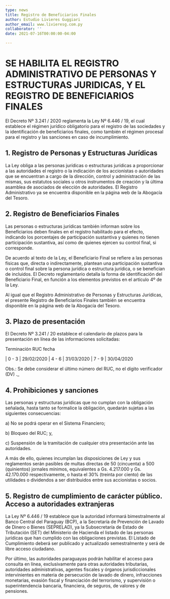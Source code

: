 ```yaml
---
type: news
title: Registro de Beneficiarios Finales
author: Estudio Livieres Guggiari
author_email: www.livieresg.com.py
collaborator: ''
date: 2021-07-16T00:00:00-04:00

---
```

# **SE HABILITA EL REGISTRO ADMINISTRATIVO DE PERSONAS Y ESTRUCTURAS JURIDICAS, Y EL REGISTRO DE BENEFICIARIOS FINALES**

El Decreto Nº 3.241 / 2020 reglamenta la Ley Nº 6.446 / 19, el cual establece el régimen jurídico obligatorio para el registro de las sociedades y la identificación de beneficiarios finales, como también el régimen procesal para el registro y las sanciones en caso de incumplimiento.

## 1. Registro de Personas y Estructuras Jurídicas

La Ley obliga a las personas jurídicas o estructuras jurídicas a proporcionar a las autoridades el registro o la indicación de los accionistas o autoridades que se encuentran a cargo de la dirección, control y administración de las mismas, sus estatutos sociales u otros instrumentos de creación y la última asamblea de asociados de elección de autoridades. El Registro Administrativo ya se encuentra disponible en la página web de la Abogacía del Tesoro.

## 2. Registro de Beneficiarios Finales

Las personas o estructuras jurídicas también informan sobre los Beneficiarios deben finales en el registro habilitado para el efecto, indicando los porcentajes de participación sustantiva y quienes no tienen participación sustantiva, así como de quienes ejercen su control final, si corresponde.

De acuerdo al texto de la Ley, el Beneficiario Final se refiere a las personas físicas que, directa o indirectamente, plantean una participación sustantiva o control final sobre la persona jurídica o estructura jurídica, o se benefician de incluidos. El Decreto reglamentario detalla la forma de identificación del Beneficiario Final, en función a los elementos previstos en el artículo 4º de la Ley.

Al igual que el Registro Administrativo de Personas y Estructuras Jurídicas, el presente Registro de Beneficiarios Finales también se encuentra disponible en la página web de la Abogacía del Tesoro.

## 3. Plazo de presentación

El Decreto Nº 3.241 / 20 establece el calendario de plazos para la presentación en línea de las informaciones solicitadas:

Terminación RUC fecha

| 0 - 3 | 29/02/2020 | 4 - 6 | 31/03/2020 | 7 - 9 | 30/04/2020

Obs.: Se debe considerar el último número del RUC, no el dígito verificador (DV) ._

## 4. Prohibiciones y sanciones

Las personas y estructuras jurídicas que no cumplan con la obligación señalada, hasta tanto se formalice la obligación, quedarán sujetas a las siguientes consecuencias:

a) No se podrá operar en el Sistema Financiero;

b) Bloqueo del RUC; y,

c) Suspensión de la tramitación de cualquier otra presentación ante las autoridades.

A más de ello, quienes incumplan las disposiciones de Ley y sus reglamentos serán pasibles de multas directas de 50 (cincuenta) a 500 (quinientos) jornales mínimos, equivalentes a Gs. 4.217.000 y Gs. 42.170.000 respectivamente, o hasta el 30% (treinta por ciento) de las utilidades o dividendos a ser distribuidos entre sus accionistas o socios.

## 5. Registro de cumplimiento de carácter público. Acceso a autoridades extranjeras

La Ley Nº 6.446 / 19 establece que la autoridad informará bimestralmente al Banco Central del Paraguay (BCP), a la Secretaría de Prevención de Lavado de Dinero o Bienes (SEPRELAD), ya la Subsecretaría de Estado de Tributación (SET) del Ministerio de Hacienda el listado de las personas jurídicas que han cumplido con las obligaciones previstas. El Listado de Cumplimiento deberá ser publicado y actualizado semestralmente y será de libre acceso ciudadano.

Por último, las autoridades paraguayas podrán habilitar el acceso para consulta en línea, exclusivamente para otras autoridades tributarias, autoridades administrativas, agentes fiscales y órganos jurisdiccionales intervinientes en materia de persecución de lavado de dinero, infracciones monetarias, evasión fiscal y financiación del terrorismo, y supervisión o superintendencia bancaria, financiera, de seguros, de valores y de pensiones.
